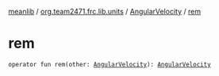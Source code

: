 [meanlib](../../index.md) / [org.team2471.frc.lib.units](../index.md) / [AngularVelocity](index.md) / [rem](./rem.md)

# rem

`operator fun rem(other: `[`AngularVelocity`](index.md)`): `[`AngularVelocity`](index.md)